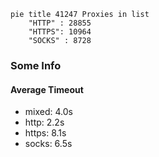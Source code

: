 
```mermaid
pie title 41247 Proxies in list
    "HTTP" : 28855
    "HTTPS": 10964
    "SOCKS" : 8728
```

### Some Info
#### Average Timeout

- mixed: 4.0s
- http: 2.2s
- https: 8.1s
- socks: 6.5s